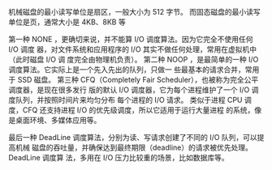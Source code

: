 机械磁盘的最小读写单位是扇区，一般大小为 512 字节。
而固态磁盘的最小读写单位是页，通常大小是 4KB、8KB 等

第一种 NONE ，更确切来说，并不能算 I/O 调度算法。因为它完全不使用任何 I/O 调度
器，对文件系统和应用程序的 I/O 其实不做任何处理，常用在虚拟机中（此时磁盘 I/O 调
度完全由物理机负责）。
第二种 NOOP ，是最简单的一种 I/O 调度算法。它实际上是一个先入先出的队列，只做一
些最基本的请求合并，常用于 SSD 磁盘。
第三种 CFQ（Completely Fair Scheduler），也被称为完全公平调度器，是现在很多发行
版的默认 I/O 调度器，它为每个进程维护了一个 I/O 调度队列，并按照时间片来均匀分布
每个进程的 I/O 请求。
类似于进程 CPU 调度，CFQ 还支持进程 I/O 的优先级调度，所以它适用于运行大量进程
的系统，像是桌面环境、多媒体应用等。

最后一种 DeadLine 调度算法，分别为读、写请求创建了不同的 I/O 队列，可以提高机械
磁盘的吞吐量，并确保达到最终期限（deadline）的请求被优先处理。DeadLine 调度算
法，多用在 I/O 压力比较重的场景，比如数据库等。